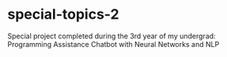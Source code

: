 # special-topics-2
Special project completed during the 3rd year of my undergrad: Programming Assistance Chatbot with Neural Networks and NLP
